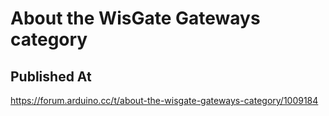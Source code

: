 # About the WisGate Gateways category

## Published At

https://forum.arduino.cc/t/about-the-wisgate-gateways-category/1009184
